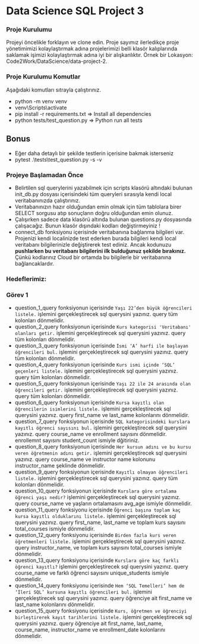 # Data Science SQL Project 3

### Proje Kurulumu
Projeyi öncelikle forklayın ve clone edin.
Proje sayımız ilerledikçe proje yönetimimizi kolaylaştırmak adına projelerimizi belli klasör kalıplarında saklamak işimizi kolaylaştırmak adına iyi bir alışkanlıktır.
Örnek bir Lokasyon: Code2Work/DataScience/data-project-2.

### Proje Kurulumu Komutlar
Aşağıdaki komutları sıtrayla çalıştırınız.
* python -m venv venv
* venv\Scripts\activate
* pip install -r requirements.txt => Install all dependencies
* python tests/test_question.py => Python run all tests

## Bonus
* Eğer daha detaylı bir şekilde testlerin içerisine bakmak isterseniz
* pytest .\tests\test_question.py -s -v 

### Projeye Başlamadan Önce
* Belirtilen sql querylerini yazabilmek için scripts klasörü altındaki bulunan init_db.py dosyası içerisindeki tüm queryleri 
sırasıyla kendi local veritabanınızda çalıştırınız. 
* Veritabanınızın hazır olduğundan emin olmak için tüm tablolara birer SELECT sorgusu atıp sonuçların doğru olduğundan emin olunuz.
* Çalışırken sadece data klasörü altında bulunan questions.py dosyasında çalışacağız. Bunun klasör dışındaki kodları değiştirmeyiniz !
* connect_db fonksiyonu içerisinde veritabanına bağlanma bilgileri var. Projenizi kendi localinizde test ederken burada bilgileri kendi local veritabanı bilgilerinizle değiştirerek test ediniz. Ancak kodunuzu <b>pushlarken bu veritabanı bilgilerini ilk bulduğunuz şekilde bırakınız.</b> Çünkü kodlarınız Cloud bir ortamda bu bilgilerle bir veritabanına bağlancaklardır.

### Hedeflerimiz:

### Görev 1

* question_1_query fonksiyonun içerisinde `Yaşı 22’den büyük öğrencileri listele.` işlemini gerçekleştirecek sql querysini yazınız.
query tüm kolonları dönmelidir.
* question_2_query fonksiyonun içerisinde `Kurs kategorisi 'Veritabanı' olanları getir.` işlemini gerçekleştirecek sql querysini yazınız.
query tüm kolonları dönmelidir.
* question_3_query fonksiyonun içerisinde `İsmi ‘A’ harfi ile başlayan öğrencileri bul.` işlemini gerçekleştirecek sql querysini yazınız.
query tüm kolonları dönmelidir.
* question_4_query fonksiyonun içerisinde `Kurs ismi içinde ‘SQL’ geçenleri listele.` işlemini gerçekleştirecek sql querysini yazınız.
query tüm kolonları dönmelidir.
* question_5_query fonksiyonun içerisinde `Yaşı 22 ile 24 arasında olan öğrencileri getir.` işlemini gerçekleştirecek sql querysini yazınız.
query tüm kolonları dönmelidir.
* question_6_query fonksiyonun içerisinde `Kursa kayıtlı olan öğrencilerin isimlerini listele.` işlemini gerçekleştirecek sql querysini yazınız.
query first_name ve last_name kolonlarını dönmelidir.
* question_7_query fonksiyonun içerisinde `SQL kategorisindeki kurslara kayıtlı öğrenci sayısını bul.` işlemini gerçekleştirecek sql querysini yazınız.
query course_name ve enrollment sayısını dönmelidir. enrollemnt sayısını student_count ismiyle dğitiriniz.
* question_8_query fonksiyonun içerisinde `Her kursun adını ve bu kursu veren öğretmenin adını getir.` işlemini gerçekleştirecek sql querysini yazınız.
query course_name ve instructor name kolonunu instructor_name şeklinde dönmelidir.
* question_9_query fonksiyonun içerisinde `Kayıtlı olmayan öğrencileri listele.` işlemini gerçekleştirecek sql querysini yazınız.
query tüm kolonları dönmelidir.
* question_10_query fonksiyonun içerisinde `Kurslara göre ortalama öğrenci yaşı nedir?` işlemini gerçekleştirecek sql querysini yazınız.
query course_name ve yaşların ortalamasını avg_age ismiyle dönmelidir.
* question_11_query fonksiyonu içerisinde `Öğrenci başına toplam kaç kursa kayıtlı olduklarını listele.` işlemini gerçekleştirecek sql querysini yazınız.
query first_name, last_name ve toplam kurs sayısını total_courses ismiyle dönmelidir.
* question_12_query fonksiyonu içerisinde `Birden fazla kurs veren öğretmenleri listele.` işlemini gerçekleştirecek sql querysini yazınız.
query instructor_name, ve toplam kurs sayısını total_courses ismiyle dönmelidir.
* question_13_query fonksiyonu içerisinde `Kurslara göre kaç farklı öğrenci kayıtlı?` işlemini gerçekleştirecek sql querysini yazınız.
query course_name ve farklı öğrenci sayısını unique_students ismiyle dönmelidir.
* question_14_query  fonksiyonu içerisinde `Hem ‘SQL Temelleri’ hem de ‘İleri SQL’ kursuna kayıtlı öğrencileri bul.` işlemini gerçekleştirecek sql querysini yazınız.
query öğrenciye ait first_name ve last_name kolonlarını dönmelidir.
* question_15_query  fonksiyonu içerisinde `Kurs, öğretmen ve öğrenciyi birleştirerek kayıt tarihlerini listele.` işlemini gerçekleştirecek sql querysini yazınız.
query öğrenciye ait first_name, last_name, course_name, instructor_name ve enrollment_date kolonlarını dönmelidir.